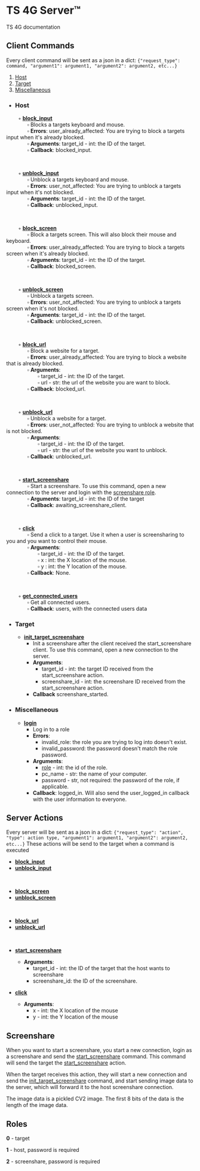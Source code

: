 # TS 4G Server™
TS 4G documentation

## Client Commands

Every client command will be sent as a json in a dict:
`{"request_type": command, "argument1": argument1, "argument2": argument2, etc...}`
1. [Host](#host)
2. [Target](#target)
3. [Miscellaneous](#miscellaneous)
-  ### Host

&emsp;&emsp; ◦ <ins id="block_input_command">**[block_input](#block_input_action)**</ins><br/>
&emsp;&emsp;&emsp;&emsp;▫ Blocks a targets keyboard and mouse.<br/>
&emsp;&emsp;&emsp;&emsp;▫ **Errors**: user_already_affected: You are trying to block a targets input when it's already blocked.<br/>
&emsp;&emsp;&emsp;&emsp;▫ **Arguments**: target_id - int: the ID of the target.<br/>
&emsp;&emsp;&emsp;&emsp;▫ **Callback**: blocked_input.

<br/>

&emsp;&emsp; ◦ <ins id="unblock_input_command">**[unblock_input](#unblock_input_action)**</ins><br/>
&emsp;&emsp;&emsp;&emsp;▫  Unblock a targets keyboard and mouse.<br/>
&emsp;&emsp;&emsp;&emsp;▫  **Errors**:  user_not_affected: You are trying to unblock a targets input when it's not blocked.<br/>
&emsp;&emsp;&emsp;&emsp;▫  **Arguments**: target_id - int: the ID of the target.<br/>
&emsp;&emsp;&emsp;&emsp;▫  **Callback**: unblocked_input.

<br/>

&emsp;&emsp; ◦ <ins id="block_screen_command">**[block_screen](#block_screen_action)**</ins><br/>
&emsp;&emsp;&emsp;&emsp;▫  Block a targets screen. This will also block their mouse and keyboard.<br/>
&emsp;&emsp;&emsp;&emsp;▫  **Errors**: user_already_affected: You are trying to block a targets screen when it's already blocked.<br/>
&emsp;&emsp;&emsp;&emsp;▫  **Arguments**: target_id - int: the ID of the target.<br/>
&emsp;&emsp;&emsp;&emsp;▫  **Callback**: blocked_screen.

<br/>

&emsp;&emsp; ◦ <ins id="unblock_screen_command">**[unblock_screen](#unblock_screen_action)**</ins><br/>
&emsp;&emsp;&emsp;&emsp;▫   Unblock a targets screen.<br/>
&emsp;&emsp;&emsp;&emsp;▫  **Errors**: user_not_affected: You are trying to unblock a targets screen when it's not blocked.<br/>
&emsp;&emsp;&emsp;&emsp;▫  **Arguments**: target_id - int: the ID of the target.<br/>
&emsp;&emsp;&emsp;&emsp;▫  **Callback**: unblocked_screen.

<br/>

&emsp;&emsp; ◦ <ins id="block_url_command">**[block_url](#block_url_action)**</ins><br/>
&emsp;&emsp;&emsp;&emsp;▫  Block a website for a target. <br/>
&emsp;&emsp;&emsp;&emsp;▫  **Errors**: user_already_affected: You are trying to block a website that is already blocked.<br/>
&emsp;&emsp;&emsp;&emsp;▫  **Arguments**:<br/>
&emsp;&emsp;&emsp;&emsp;&emsp;&emsp;▫ target_id - int: the ID of the target.<br/>
&emsp;&emsp;&emsp;&emsp;&emsp;&emsp;▫ url - str: the url of the website you are want to block.<br/>
&emsp;&emsp;&emsp;&emsp;▫  **Callback**: blocked_url.

<br/>

&emsp;&emsp; ◦ <ins id="unblock_url_command">**[unblock_url](#unblock_url_action)**</ins><br/>
&emsp;&emsp;&emsp;&emsp;▫  Unblock a website for a target.<br/>
&emsp;&emsp;&emsp;&emsp;▫  **Errors**: user_not_affected: You are trying to unblock a website that is not blocked.<br/>
&emsp;&emsp;&emsp;&emsp;▫  **Arguments**:<br/>
&emsp;&emsp;&emsp;&emsp;&emsp;&emsp;▫ target_id - int: the ID of the target.<br/>
&emsp;&emsp;&emsp;&emsp;&emsp;&emsp;▫ url - str: the url of the website you want to unblock.<br/>
&emsp;&emsp;&emsp;&emsp;▫  **Callback**: unblocked_url.<br/>

<br/>

&emsp;&emsp; ◦ <ins id="start_screenshare_command">**[start_screenshare](#start_screenshare_action)**</ins><br/>
&emsp;&emsp;&emsp;&emsp;▫  Start a screenshare. To use this command, open a new connection to the server and login with the [screenshare role](#roles).<br/>
&emsp;&emsp;&emsp;&emsp;▫  **Arguments**: target_id - int: the ID of the target<br/>
&emsp;&emsp;&emsp;&emsp;▫  **Callback**: awaiting_screenshare_client.

<br/>

&emsp;&emsp; ◦ <ins id="click_command">**[click](#click_action)**</ins><br/>
&emsp;&emsp;&emsp;&emsp;▫  Send a click to a target. Use it when a user is screensharing to you and you want to control their mouse.<br/>
&emsp;&emsp;&emsp;&emsp;▫  **Arguments**:<br/>
&emsp;&emsp;&emsp;&emsp;&emsp;&emsp;▫ target_id - int: the ID of the target.<br/>
&emsp;&emsp;&emsp;&emsp;&emsp;&emsp;▫ x : int: the X location of the mouse.<br/>
&emsp;&emsp;&emsp;&emsp;&emsp;&emsp;▫ y : int: the Y location of the mouse.<br/>
&emsp;&emsp;&emsp;&emsp;▫  **Callback**: None.

<br/>

&emsp;&emsp; ◦ <ins id="get_connected_users_command">**[get_connected_users](#get_connected_users_action)**</ins><br/>
&emsp;&emsp;&emsp;&emsp;▫  Get all connected users.<br/>
&emsp;&emsp;&emsp;&emsp;▫  **Callback**: users, with the connected users data

- ### Target

	-  <ins id="init_target_screenshare_command">**init_target_screenshare**</ins>
		- Init a screenshare after the client received the start_screenshare client. To use this command, open a new connection to the server.
		- **Arguments**:
			- target_id - int: the target ID received from the start_screenshare action.
			- screenshare_id - int: the screenshare ID received from the start_screenshare action.
		- **Callback** screenshare_started.

- ### Miscellaneous

	-  <ins>**login**</ins>
		- Log in to a role
		- **Errors**:
			- invalid_role: the role you are trying to log into doesn't exist.
			- invalid_password: the password doesn't match the role password.
		- **Arguments**:
			- [role](#roles) - int: the id of the role.
			- pc_name - str: the name of your computer.
			- password - str, not required: the password of the role, if applicable.
		- **Callback**: logged_in.  Will also send the user_logged_in callback with the user information to everyone.

## Server Actions

Every server will be sent  as a json in a dict:
`{"request_type": "action", "type": action type, "argument1": argument1, "argument2": argument2, etc...}`
These actions will be send to the target when a command is executed

- <ins id="block_input_action">**[block_input](#block_input_command)**</ins>
- <ins id="unblock_input_action">**[unblock_input](#unblock_input_command)**</ins>

<br/>

- <ins id="block_screen_action">**[block_screen](#block_screen_command)**</ins>
- <ins id="unblock_screen_action">**[unblock_screen](#unblock_screen_command)**</ins>

<br/>

- <ins id="block_url_action">**[block_url](#block_url_command)**</ins>
- <ins id="block_url_action">**[unblock_url](#unblock_url_command)**</ins>
<br/>

- <ins id="start_screenshare_action">**[start_screenshare](#start_screenshare_command)**</ins>
	- **Arguments**:
		-  target_id - int: the ID of the target that the host wants to screenshare
		- screenshare_id: the ID of the screenshare.

- <ins id="click_action">**[click](#click_command)**</ins>
	- **Arguments**:
		-  x - int: the X location of the mouse
		- y - int: the Y location of the mouse

## Screenshare
When you want to start a screenshare, you start a new connection, login as a screenshare and send the [start_screenshare](#start_screenshare_command) command. This command will send the target the [start_screenshare](#start_screenshare_action) action.

When the target receives this action, they will start a new connection and send the [init_target_screenshare](#init_target_screenshare_command) command, and start sending image data to the server, which will forward it to the host screenshare connection.

The image data is a pickled CV2 image. The first 8 bits of the data is the length of the image data.
## Roles
**0** - target

**1** - host, password is required

**2** - screenshare, password is required